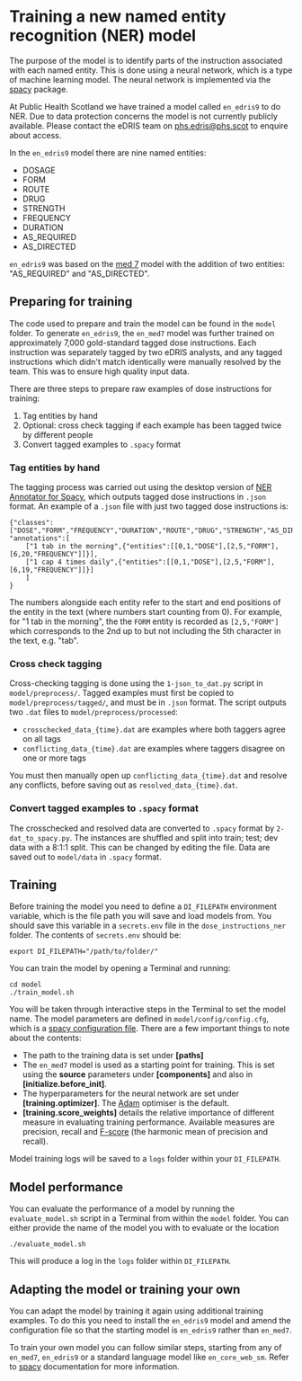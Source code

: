 # Training a new named entity recognition (NER) model

The purpose of the model is to identify parts of the instruction
associated with each named entity. This is done using a neural network, 
which is a type of machine learning
model. The neural network is implemented via the [spacy](https://spacy.io/) package.

At Public Health Scotland we have trained a model called `en_edris9` to do NER. Due to data protection concerns the model is not currently publicly available. Please contact the eDRIS team 
on [phs.edris@phs.scot](mailto:phs.edris@phs.scot) to enquire about access.

In the `en_edris9` model there are nine named entities:

* DOSAGE
* FORM 
* ROUTE
* DRUG 
* STRENGTH
* FREQUENCY
* DURATION
* AS_REQUIRED
* AS_DIRECTED

`en_edris9` was based on the [med 7](https://github.com/kormilitzin/med7) model with the addition of two entities: "AS_REQUIRED" and "AS_DIRECTED".

## Preparing for training

The code used to prepare and train the model can be found in the `model` folder. To generate `en_edris9`, the `en_med7` model was further trained on approximately 7,000 gold-standard tagged dose instructions. 
Each instruction was separately tagged by two eDRIS analysts, and any tagged instructions which didn't match
identically were manually resolved by the team. This was to ensure high quality input data. 

There are three steps to prepare raw examples of dose instructions for training:

1. Tag entities by hand 
1. Optional: cross check tagging if each example has been tagged twice by different people
1. Convert tagged examples to `.spacy` format

### Tag entities by hand

The tagging process was carried out using the desktop version of [NER Annotator for Spacy](https://github.com/tecoholic/ner-annotator),
which outputs tagged dose instructions in `.json` format. An example of a `.json` file with just two tagged dose instructions is:

```
{"classes":["DOSE","FORM","FREQUENCY","DURATION","ROUTE","DRUG","STRENGTH","AS_DIRECTED","AS_REQUIRED"],
"annotations":[
    ["1 tab in the morning",{"entities":[[0,1,"DOSE"],[2,5,"FORM"],[6,20,"FREQUENCY"]]}],
    ["1 cap 4 times daily",{"entities":[[0,1,"DOSE"],[2,5,"FORM"],[6,19,"FREQUENCY"]]}]
    ]
}
```

The numbers alongside each entity refer to the start and end positions of the entity in the text (where numbers start counting from 0). 
For example, for "1 tab in the morning", the the `FORM` entity is recorded as `[2,5,"FORM"]` which corresponds to the 2nd up to but not
including the 5th character in the text, e.g. "tab".

### Cross check tagging

Cross-checking tagging is done using the `1-json_to_dat.py` script in `model/preprocess/`. Tagged examples must first be copied to `model/preprocess/tagged/`, and must be in `.json` format. The script outputs two `.dat` files to `model/preprocess/processed`:

* `crosschecked_data_{time}.dat` are examples where both taggers agree on all tags
* `conflicting_data_{time}.dat` are examples where taggers disagree on one or more tags

You must then manually open up `conflicting_data_{time}.dat` and resolve any conflicts, before saving out as `resolved_data_{time}.dat`.

### Convert tagged examples to `.spacy` format

The crosschecked and resolved data are converted to `.spacy` format by `2-dat_to_spacy.py`.
The instances are shuffled and split into train; test; dev data with a 8:1:1 split. This can be changed by editing the file. Data are saved out to `model/data` in `.spacy` format.

## Training

Before training the model you need to define a `DI_FILEPATH` environment variable, which is the file path you will save and load models from. You should save this variable in a `secrets.env` file in the `dose_instructions_ner` folder. The contents of `secrets.env` should be:

```
export DI_FILEPATH="/path/to/folder/"
```

You can train the model by opening a Terminal and running:

```
cd model
./train_model.sh
```

You will be taken through interactive steps in the Terminal to set the model name.
The model parameters are defined in `model/config/config.cfg`, which is a [spacy 
configuration file](https://spacy.io/usage/training/#config). There are a few important
things to note about the contents:

* The path to the training data is set under **\[paths\]**
* The `en_med7` model is used as a starting point for training. This is set
  using the **source** parameters under **\[components\]** and also in **\[initialize.before_init\]**.
* The hyperparameters for the neural network are set under **\[training.optimizer\]**.
  The [Adam](https://arxiv.org/abs/1412.6980) optimiser is the default.
* **\[training.score_weights\]** details the relative importance of different measure
  in evaluating training performance. Available measures are precision, recall and 
  [F-score](https://en.wikipedia.org/wiki/F-score) (the harmonic mean of precision and recall). 

Model training logs will be saved to a `logs` folder within your `DI_FILEPATH`.

## Model performance

You can evaluate the performance of a model by running the `evaluate_model.sh` script 
in a Terminal from within the `model` folder. You can either provide the name of the model
you with to evaluate or the location

```
./evaluate_model.sh
```

This will produce a log in the `logs` folder within `DI_FILEPATH`. 

## Adapting the model or training your own

You can adapt the model by training it again using additional training examples. To do this you need to install the `en_edris9` model and amend the configuration file 
so that the starting model is `en_edris9` rather than `en_med7`.

To train your own model you can follow similar steps, starting from any of `en_med7`, `en_edris9` or a standard language model like `en_core_web_sm`. Refer to [spacy](https://spacy.io/usage) documentation for more information.


